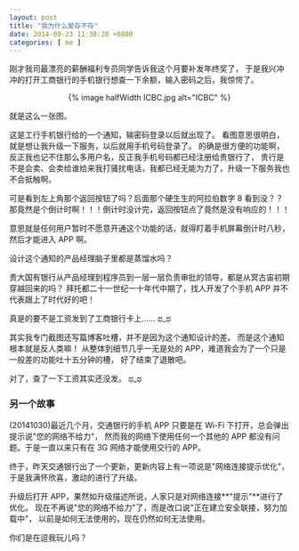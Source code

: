 ```yaml
--- 
layout: post
title: "我为什么爱存不存"
date: 2014-09-23 11:38:28 +0800
categories: [ me ]
---
```


刚才我司最漂亮的薪酬福利专员同学告诉我这个月要补发年终奖了，
于是我兴冲冲的打开工商银行的手机银行想查一下余额，输入密码之后，我惊愕了。

<!-- more -->

<center>
{% image halfWidth ICBC.jpg alt="ICBC" %}
</center>

就是这么一张图。

这是工行手机银行给的一个通知，输密码登录以后就出现了。
看图意思很明白，就是想让我升级一下服务，以后就用手机号码登录了。
的确是很方便的功能啊，反正我也记不住那么多用户名，反正我手机号码都已经注册给贵银行了，
贵行是不是会卖、会卖给谁给来我打骚扰电话，我都已经无能为力了，升级一下服务我也不会抵触啊。

可是看到左上角那个返回按钮了吗？后面那个硬生生的阿拉伯数字 8 看到没？？
那竟然是个倒计时啊！！！倒计时没计完，返回按钮点了竟然是没有响应的！！！

意思就是任何用户暂时不愿意开通这个功能的话，就得盯着手机屏幕倒计时八秒，然后才能进入 APP 啊。

设计这个通知的产品经理脑子里都是蒸馏水吗？

贵大国有银行从产品经理到程序员到一层一层负责审批的领导，都是从冥古宙初期穿越回来的吗？
拜托都二十一世纪一十年代中期了，找人开发了个手机 APP 并不代表跟上了时代好的吧！

真是的要不是工资发到了工商银行卡上...... ಥ\_ಥ

其实我专门截图还写篇博客吐槽，并不是因为这个通知设计的差。
而是这个通知根本就是反人类嘛！
从整体到细节几乎一无是处的 APP，难道我会为了一个只是一般差的功能吐十五分钟的槽，
好了结束了退散吧。

对了，查了一下工资其实还没发。 ಥ\_ಥ 

### 另一个故事

(20141030)最近几个月，交通银行的手机 APP 只要是在 Wi-Fi 下打开，总会弹出提示说"您的网络不给力"，
然而我的网络下使用任何一个其他的 APP 都没有问题。于是一直以来只有在 3G 网络才能使用交行的 APP。

终于，昨天交通银行出了一个更新，更新内容上有一项说是"网络连接提示优化"，
于是我满怀欣喜，激动的进行了升级。

升级后打开 APP，果然如升级描述所说，人家只是对网络连接**"提示"**进行了优化。
现在不再说"您的网络不给力"了，而是改口说"正在建立安全联接，努力加载中"，
以前是如何无法使用的，现在仍然如何无法使用。

你们是在逗我玩儿吗？
